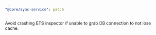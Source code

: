 ```yaml
---
"@core/sync-service": patch
---
```


Avoid crashing ETS inspector if unable to grab DB connection to not lose cache.

